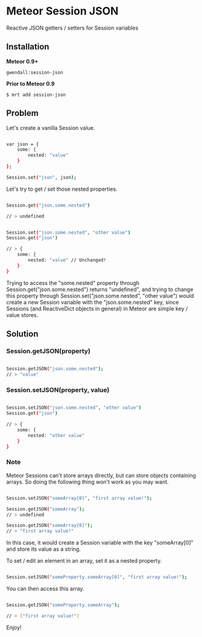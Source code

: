 Meteor Session JSON
===================

Reactive JSON getters / setters for Session variables

Installation
------------

**Meteor 0.9+**
```
gwendall:session-json
```

**Prior to Meteor 0.9**
```
$ mrt add session-json
```

Problem
-------

Let's create a vanilla Session value.

``` sh

var json = { 
	some: {
		nested: "value"
	}
};

Session.set("json", json);
```

Let's try to get / set those nested properties.

``` sh

Session.get("json.some.nested")

// > undefined
```

``` sh

Session.set("json.some.nested", "other value")
Session.get("json")

// > { 
	some: {
		nested: "value" // Unchanged!
	}
}
```

Trying to access the "some.nested" property through Session.get("json.some.nested") returns "undefined", and trying to change this property through Session.set("json.some.nested", "other value") would create a new Session variable with the "json.some.nested" key, since Sessions (and ReactiveDict objects in general) in Meteor are simple key / value stores.

Solution
--------

### Session.getJSON(property)

``` sh

Session.getJSON("json.some.nested");
// > "value"
```

### Session.setJSON(property, value)

``` sh

Session.setJSON("json.some.nested", "other value")
Session.get("json")

// > { 
	some: {
		nested: "other value"
	}
}
```

### Note

Meteor Sessions can't store arrays directly, but can store objects containing arrays. So doing the following thing won't work as you may want.

``` sh

Session.setJSON("someArray[0]", "first array value!");

Session.getJSON("someArray");
// > undefined

Session.getJSON("someArray[0]");
// > "first array value!"
```

In this case, it would create a Session variable with the key "someArray[0]" and store its value as a string. 

To set / edit an element in an array, set it as a nested property.

``` sh

Session.setJSON("someProperty.someArray[0]", "first array value!");
```

You can then access this array.

``` sh

Session.getJSON("someProperty.someArray");

// > ["first array value!"]
```

Enjoy!
